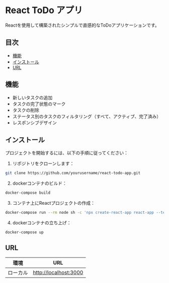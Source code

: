 # React ToDo アプリ

Reactを使用して構築されたシンプルで直感的なToDoアプリケーションです。

## 目次

- [機能](#機能)
- [インストール](#インストール)
- [URL](#URL)

## 機能

- 新しいタスクの追加
- タスクの完了状態のマーク
- タスクの削除
- ステータス別のタスクのフィルタリング（すべて、アクティブ、完了済み）
- レスポンシブデザイン

## インストール

プロジェクトを開始するには、以下の手順に従ってください：

1. リポジトリをクローンします：

```zsh
git clone https://github.com/yourusername/react-todo-app.git
```

2. dockerコンテナのビルド：

```zsh
docker-compose build
```

3. コンテナ上にReactプロジェクトの作成：

```zsh
docker-compose run --rm node sh -c 'npx create-react-app react-app --template typescript'
```

4. dockerコンテナの立ち上げ：

```zsh
docker-compose up
```

## URL

| 環境      | URL                       |
| --------- | ------------------------- |
| ローカル  | [http://localhost:3000](http://localhost:3000) |
